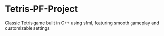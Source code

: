 # Tetris-PF-Project
Classic Tetris game built in C++ using sfml, featuring smooth gameplay and customizable settings
